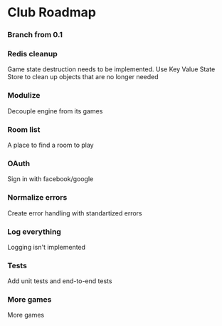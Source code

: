 # Club Roadmap

### Branch from 0.1

### Redis cleanup
Game state destruction needs to be implemented. Use Key Value State Store to clean up objects that are no longer needed

### Modulize
Decouple engine from its games

### Room list
A place to find a room to play

### OAuth
Sign in with facebook/google

### Normalize errors
Create error handling with standartized errors

### Log everything
Logging isn't implemented

### Tests
Add unit tests and end-to-end tests

### More games
More games
